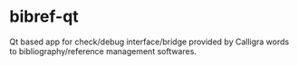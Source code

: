 bibref-qt
=========

Qt based app for check/debug interface/bridge provided by Calligra words to bibliography/reference management softwares. 

